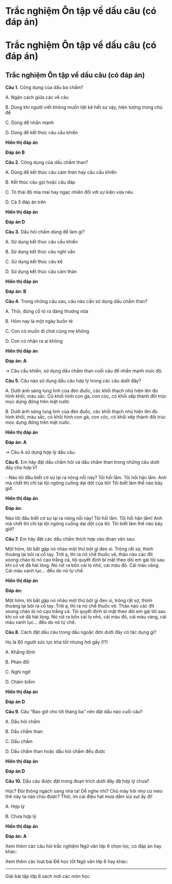 # Trắc nghiệm Ôn tập về dấu câu (có đáp án)

# Trắc nghiệm Ôn tập về dấu câu (có đáp án)

## Trắc nghiệm Ôn tập về dấu câu (có đáp án)

**Câu 1.** Công dụng của dấu ba chấm?

A. Ngăn cách giữa các vế câu

B. Dùng khi người viết không muốn liệt kê hết sự vậy, hiện tượng trong chủ đề

C. Dùng để nhấn mạnh

D. Dùng để kết thúc câu cầu khiến

**Hiển thị đáp án**

**Đáp án B**

**Câu 2.** Công dụng của dấu chấm than?

A. Dùng để kết thúc câu cảm thán hay câu cầu khiến

B. Kết thúc câu gọi hoặc câu đáp

C. Tỏ thái độ mỉa mai hay ngạc nhiên đối với sự kiện vừa nêu

D. Cả 3 đáp án trên

**Hiển thị đáp án**

**Đáp án D**

**Câu 3.** Dấu hỏi chấm dùng để làm gì?

A. Sử dụng kết thúc câu cầu khiến

B. Sử dụng kết thúc câu nghi vấn

C. Sử dụng kết thúc câu kể 

D. Sử dụng kết thúc câu cảm thán

**Hiển thị đáp án**

**Đáp án: B**

**Câu 4.** Trong những câu sau, câu nào cần sử dụng dấu chấm than?

A. Thôi, đừng cố tỏ ra đáng thương nữa

B. Hôm nay là một ngày buồn tẻ

C. Con có muốn đi chơi cùng mẹ không

D. Con có nhận ra ai không

**Hiển thị đáp án**

**Đáp án: A**

→ Câu cầu khiến, sử dụng dấu chấm than cuối câu để nhấn mạnh mức độ.

**Câu 5.** Câu nào sử dụng dấu câu hợp lý trong các câu dưới đây?

A. Dưới ánh sáng lung linh của đèn đuốc, các khối thạch nhũ hiện lên đủ hình khối, màu sắc. Có khối hình con gà, con cóc, có khối xếp thành đồi trúc mọc dựng đứng trên mặt nước

B. Dưới ánh sáng lung linh của đèn đuốc, các khối thạch nhũ hiện lên đủ hình khối, màu sắc, có khối hình con gà, con cóc, có khối xếp thành đồi trúc mọc dựng đứng trên mặt nước.

**Hiển thị đáp án**

**Đáp án: A**

→ Câu A sử dụng hợp lý dấu câu.

**Câu 6.** Em hãy đặt dấu chấm hỏi và dấu chấm than trong những câu dưới đây cho hợp lí?

\- Nào tôi đâu biết cơ sự lại ra nông nỗi này? Tôi hối lắm. Tôi hối hận lắm. Anh mà chết thì chỉ tại tội ngông cuồng dại dột của tôi! Tôi biết làm thế nào bây giờ.

**Hiển thị đáp án**

**Đáp án:**

Nào tôi đâu biết cơ sự lại ra nông nỗi này! Tôi hối lắm. Tôi hối hận lắm! Anh mà chết thì chỉ tại tội ngông cuồng dại dột của tôi. Tôi biết làm thế nào bây giờ?

**Câu 7.** Em hãy đặt các dấu chấm thích hợp vào đoạn văn sau:

Một hôm, tôi bắt gặp nó nhào một thứ bột gì đen sì. Trông rất sợ, thỉnh thoảng lại bôi ra cổ tay. Trời ạ, thì ra nó chế thuốc vẽ, thảo nào các đít xoong chảo bị nó cạo trắng cả, tôi quyết định bí mật theo dõi em gái tôi sau khi có vẻ đã hài lòng. Nó rút ra bốn cái lọ nhỏ, cái màu đỏ. Cái màu vàng. Cái màu xanh lục… đều do nó tự chế.

**Hiển thị đáp án**

**Đáp án:**

Một hôm, tôi bắt gặp nó nhào một thứ bột gì đen sì, trông rất sợ, thỉnh thoảng lại bôi ra cổ tay. Trời ạ, thì ra nó chế thuốc vẽ. Thảo nào các đít xoong chảo bị nó cạo trắng cả. Tôi quyết định bí mật theo dõi em gái tôi sau khi có vẻ đã hài lòng. Nó rút ra bốn cái lọ nhỏ, cái màu đỏ, cái màu vàng, cái màu xanh lục… đều do nó tự chế.

**Câu 8.** Cách đặt dấu câu trong dấu ngoặc đơn dưới đây có tác dụng gì?

Họ là 80 người sức lực khá tốt nhưng hơi gầy (!?)

A. Khẳng định

B. Phản đối

C. Nghi ngờ

D. Châm biếm

**Hiển thị đáp án**

**Đáp án D**

**Câu 9.** Câu “Bao giờ cho tới tháng ba” nên đặt dấu nào cuối câu?

A. Dấu hỏi chấm

B. Dấu chấm than

C. Dấu chấm

D. Dấu chấm than hoặc dấu hỏi chấm đều được

**Hiển thị đáp án**

**Đáp án D**

**Câu 10.** Dấu câu được đặt trong đoạn trích dưới đây đã hợp lý chưa?

Hức? Đòi thông ngách sang nhà ta! Dễ nghe nhỉ? Chú mày hôi như cú mèo thế này ta nào chịu được? Thôi, im cái điệu hát mưa dầm sùi sụt ấy đi!

A. Hợp lý

B. Chưa hợp lý

**Hiển thị đáp án**

**Đáp án: A**

Xem thêm các câu hỏi trắc nghiệm Ngữ văn lớp 6 chọn lọc, có đáp án hay khác:

Xem thêm các loạt bài Để học tốt Ngữ văn lớp 6 hay khác:

* * *

Giải bài tập lớp 6 sách mới các môn học

